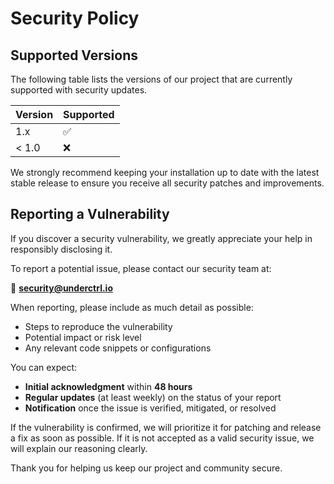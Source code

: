 # Security Policy

## Supported Versions

The following table lists the versions of our project that are
currently supported with security updates.

| Version | Supported          |
| ------- | ------------------ |
| 1.x     | :white_check_mark: |
| < 1.0   | :x:                |

We strongly recommend keeping your installation up to date with the
latest stable release to ensure you receive all security patches and
improvements.

## Reporting a Vulnerability

If you discover a security vulnerability, we greatly appreciate your
help in responsibly disclosing it.

To report a potential issue, please contact our security team at:

📧 **[security@underctrl.io](mailto:security@underctrl.io)**

When reporting, please include as much detail as possible:

- Steps to reproduce the vulnerability
- Potential impact or risk level
- Any relevant code snippets or configurations

You can expect:

- **Initial acknowledgment** within **48 hours**
- **Regular updates** (at least weekly) on the status of your report
- **Notification** once the issue is verified, mitigated, or resolved

If the vulnerability is confirmed, we will prioritize it for patching
and release a fix as soon as possible. If it is not accepted as a
valid security issue, we will explain our reasoning clearly.

Thank you for helping us keep our project and community secure.
